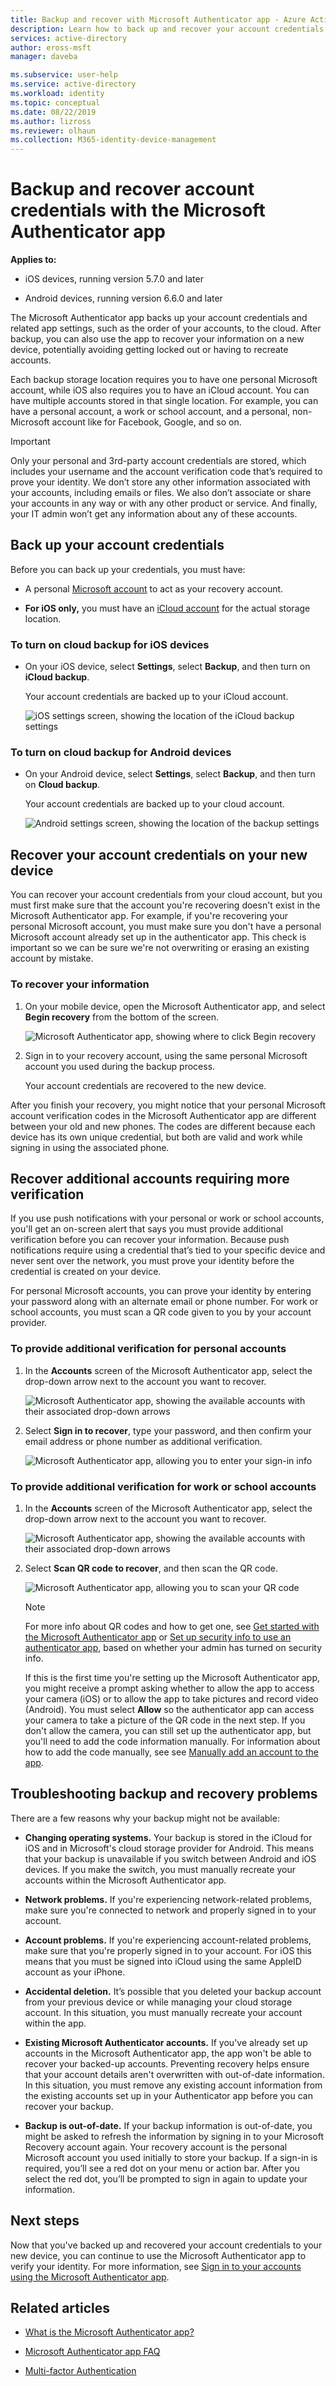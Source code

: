 ```yaml
---
title: Backup and recover with Microsoft Authenticator app - Azure Active Directory | Microsoft Docs
description: Learn how to back up and recover your account credentials, using the Microsoft Authenticator app.
services: active-directory
author: eross-msft
manager: daveba

ms.subservice: user-help
ms.service: active-directory
ms.workload: identity
ms.topic: conceptual
ms.date: 08/22/2019
ms.author: lizross
ms.reviewer: olhaun
ms.collection: M365-identity-device-management
---
```


# Backup and recover account credentials with the Microsoft Authenticator app

**Applies to:**

- iOS devices, running version 5.7.0 and later

- Android devices, running version 6.6.0 and later

The Microsoft Authenticator app backs up your account credentials and related app settings, such as the order of your accounts, to the cloud. After backup, you can also use the app to recover your information on a new device, potentially avoiding getting locked out or having to recreate accounts.

Each backup storage location requires you to have one personal Microsoft account, while iOS also requires you to have an iCloud account. You can have multiple accounts stored in that single location. For example, you can have a personal account, a work or school account, and a personal, non-Microsoft account like for Facebook, Google, and so on.

> [!IMPORTANT]
> Only your personal and 3rd-party account credentials are stored, which includes your username and the account verification code that’s required to prove your identity. We don’t store any other information associated with your accounts, including emails or files. We also don’t associate or share your accounts in any way or with any other product or service. And finally, your IT admin won’t get any information about any of these accounts.

## Back up your account credentials

Before you can back up your credentials, you must have:

- A personal [Microsoft account](https://account.microsoft.com/account) to act as your recovery account.

- **For iOS only,** you must have an [iCloud account](https://www.icloud.com/) for the actual storage location.

### To turn on cloud backup for iOS devices

- On your iOS device, select **Settings**, select **Backup**, and then turn on **iCloud backup**.

    Your account credentials are backed up to your iCloud account.

    ![iOS settings screen, showing the location of the iCloud backup settings](./media/user-help-auth-app-backup-recovery/backup-and-recovery-turn-on.png)

### To turn on cloud backup for Android devices

- On your Android device, select **Settings**, select **Backup**, and then turn on **Cloud backup**.

    Your account credentials are backed up to your cloud account.

    ![Android settings screen, showing the location of the backup settings](./media/user-help-auth-app-backup-recovery/backup-and-recovery-turn-on-android.png)

## Recover your account credentials on your new device

You can recover your account credentials from your cloud account, but you must first make sure that the account you're recovering doesn't exist in the Microsoft Authenticator app. For example, if you're recovering your personal Microsoft account, you must make sure you don't have a personal Microsoft account already set up in the authenticator app. This check is important so we can be sure we're not overwriting or erasing an existing account by mistake.

### To recover your information

1. On your mobile device, open the Microsoft Authenticator app, and select **Begin recovery** from the bottom of the screen.

    ![Microsoft Authenticator app, showing where to click Begin recovery](./media/user-help-auth-app-backup-recovery/backup-and-recovery-begin-recovery.png)

2. Sign in to your recovery account, using the same personal Microsoft account you used during the backup process.

    Your account credentials are recovered to the new device.

After you finish your recovery, you might notice that your personal Microsoft account verification codes in the Microsoft Authenticator app are different between your old and new phones. The codes are different because each device has its own unique credential, but both are valid and work while signing in using the associated phone.

## Recover additional accounts requiring more verification

If you use push notifications with your personal or work or school accounts, you'll get an on-screen alert that says you must provide additional verification before you can recover your information. Because push notifications require using a credential that’s tied to your specific device and never sent over the network, you must prove your identity before the credential is created on your device.

For personal Microsoft accounts, you can prove your identity by entering your password along with an alternate email or phone number. For work or school accounts, you must scan a QR code given to you by your account provider.

### To provide additional verification for personal accounts

1. In the **Accounts** screen of the Microsoft Authenticator app, select the drop-down arrow next to the account you want to recover.

    ![Microsoft Authenticator app, showing the available accounts with their associated drop-down arrows](./media/user-help-auth-app-backup-recovery/backup-and-recovery-arrow.png)

2. Select **Sign in to recover**, type your password, and then confirm your email address or phone number as additional verification.

    ![Microsoft Authenticator app, allowing you to enter your sign-in info](./media/user-help-auth-app-backup-recovery/backup-and-recovery-sign-in.png)

### To provide additional verification for work or school accounts

1. In the **Accounts** screen of the Microsoft Authenticator app, select the drop-down arrow next to the account you want to recover.

    ![Microsoft Authenticator app, showing the available accounts with their associated drop-down arrows](./media/user-help-auth-app-backup-recovery/backup-and-recovery-additional-accts.png)

2. Select **Scan QR code to recover**, and then scan the QR code.

    ![Microsoft Authenticator app, allowing you to scan your QR code](./media/user-help-auth-app-backup-recovery/backup-and-recovery-scan-qr-code.png)

    >[!NOTE]
    >For more info about QR codes and how to get one, see [Get started with the Microsoft Authenticator app](https://docs.microsoft.com/azure/active-directory/user-help/user-help-auth-app-download-install) or [Set up security info to use an authenticator app](https://docs.microsoft.com/azure/active-directory/user-help/security-info-setup-auth-app), based on whether your admin has turned on security info.
    >
    >If this is the first time you're setting up the Microsoft Authenticator app, you might receive a prompt asking whether to allow the app to access your camera (iOS) or to allow the app to take pictures and record video (Android). You must select **Allow** so the authenticator app can access your camera to take a picture of the QR code in the next step. If you don't allow the camera, you can still set up the authenticator app, but you'll need to add the code information manually. For information about how to add the code manually, see see [Manually add an account to the app](user-help-auth-app-add-account-manual.md).

## Troubleshooting backup and recovery problems

There are a few reasons why your backup might not be available:

- **Changing operating systems.** Your backup is stored in the iCloud for iOS and in Microsoft's cloud storage provider for Android. This means that your backup is unavailable if you switch between Android and iOS devices. If you make the switch, you must manually recreate your accounts within the Microsoft Authenticator app.

- **Network problems.** If you're experiencing network-related problems, make sure you're connected to network and properly signed in to your account.

- **Account problems.** If you're experiencing account-related problems, make sure that you're properly signed in to your account. For iOS this means that you must be signed into iCloud using the same AppleID account as your iPhone.

- **Accidental deletion.** It’s possible that you deleted your backup account from your previous device or while managing your cloud storage account. In this situation, you must manually recreate your account within the app.

- **Existing Microsoft Authenticator accounts.** If you've already set up accounts in the Microsoft Authenticator app, the app won't be able to recover your backed-up accounts. Preventing recovery helps ensure that your account details aren't overwritten with out-of-date information. In this situation, you must remove any existing account information from the existing accounts set up in your Authenticator app before you can recover your backup.

- **Backup is out-of-date.** If your backup information is out-of-date, you might be asked to refresh the information by signing in to your Microsoft Recovery account again. Your recovery account is the personal Microsoft account you used initially to store your backup. If a sign-in is required, you’ll see a red dot on your menu or action bar. After you select the red dot, you’ll be prompted to sign in again to update your information.

## Next steps

Now that you've backed up and recovered your account credentials to your new device, you can continue to use the Microsoft Authenticator app to verify your identity. For more information, see [Sign in to your accounts using the Microsoft Authenticator app](user-help-sign-in.md).

## Related articles

- [What is the Microsoft Authenticator app?](user-help-auth-app-overview.md)

- [Microsoft Authenticator app FAQ](user-help-auth-app-faq.md)

- [Multi-factor Authentication](https://docs.microsoft.com/azure/multi-factor-authentication/)
